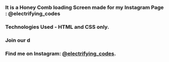 ### It is a Honey Comb loading Screen made for my Instagram Page : @electrifying_codes

### Technologies Used - HTML and CSS only.

### Join our d
### Find me on Instagram: [@electrifying_codes][Instagram].

[instagram]: https://www.instagram.com/electrifying_codes
